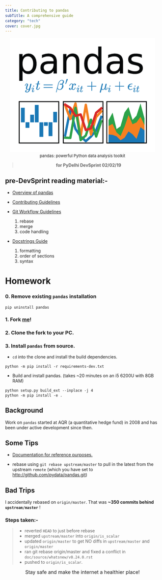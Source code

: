 ```yaml
---
title: Contributing to pandas
subTitle: A comprehensive guide
category: "tech"
cover: cover.jpg
---
```

<p align='center'><img src="pandas.png" alt="PRIVACY"><br>
<font size=2>pandas: powerful Python data analysis toolkit</font></p>

> <p align="center"><b>for PyDelhi DevSprint 02/02/19 </b></p>





## pre-DevSprint reading material:-

- [Overview of pandas](https://github.com/pandas-dev/pandas/)
- [Contributing Guidelines](http://pandas.pydata.org/pandas-docs/stable/development/contributing.html)

- [Git Workflow Guidelines](https://github.com/pandas-dev/pandas/wiki/Git-Workflows)
    1. rebase
    2. merge
    3. code handling

- [Docstrings Guide](https://numpydoc.readthedocs.io/en/latest/format.html#sections)
    1. formatting
    2. order of sections
    3. syntax

# Homework
### 0. Remove existing `pandas` installation
```
pip uninstall pandas
```
### 1. Fork [me](https://github.com/pandas-dev/pandas)!
### 2. Clone the fork to your PC.
### 3. Install `pandas` from source.

- `cd` into the clone and install the build dependencies.
```
python -m pip install -r requirements-dev.txt
```

- Build and install pandas. (takes ~20 minutes on an i5 6200U with 8GB RAM)
```
python setup.py build_ext --inplace -j 4 
python -m pip install -e .
```

## Background

Work on `pandas` started at AQR (a quantitative hedge fund) in 2008 and has been under active development since then.
## Some Tips

- [Documentation for reference purposes.](http://pandas.pydata.org/pandas-docs/stable/)

- rebase using `git rebase upstream/master` to pull in the latest from the upstream `remote` (which you have set to http://github.com/pydata/pandas.git)


## Bad Trips

I accidentally rebased on `origin/master`. That was **~350 commits behind `upstream/master`** !

### Steps taken:-
>
 >  - reverted `HEAD` to just before rebase
>   - merged `upstream/master` into `origin/is_scalar`
>   - updated `origin/master` to get NO diffs in `upstream/master` and `origin/master`
>    - ran git rebase origin/master and fixed a conflict in `doc/source/whatsnew/v0.24.0.rst`
>    - pushed to `origin/is_scalar`.





<p align='center'> <font size=3> Stay safe and make the internet a healthier place! </font></p>

